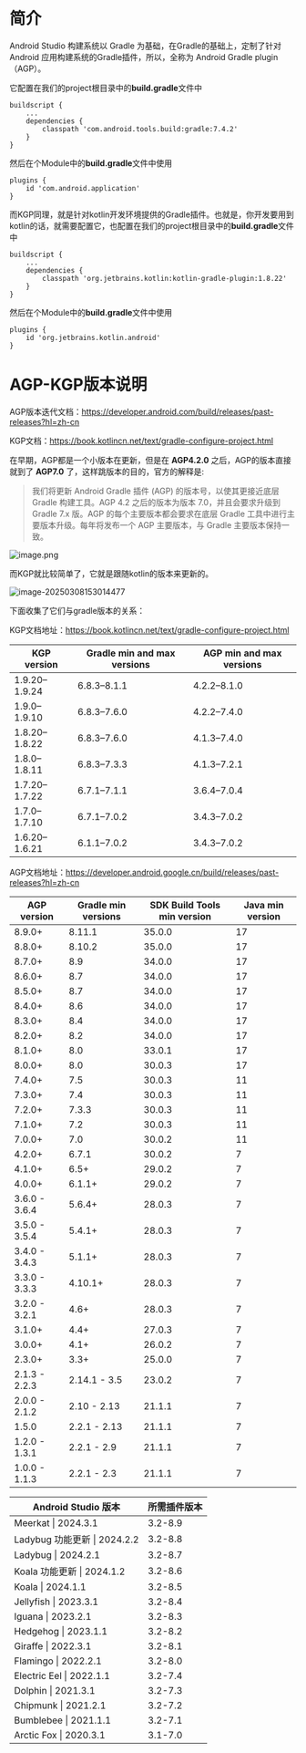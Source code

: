# 简介

Android Studio 构建系统以 Gradle 为基础，在Gradle的基础上，定制了针对Android 应用构建系统的Gradle插件，所以，全称为 Android Gradle plugin（AGP）。

它配置在我们的project根目录中的**build.gradle**文件中

```
buildscript {
    ...
    dependencies {
        classpath 'com.android.tools.build:gradle:7.4.2'
    }
}
```

然后在个Module中的**build.gradle**文件中使用

```
plugins {
    id 'com.android.application'
}
```



而KGP同理，就是针对kotlin开发环境提供的Gradle插件。也就是，你开发要用到kotlin的话，就需要配置它，也配置在我们的project根目录中的**build.gradle**文件中

```
buildscript {
    ...
    dependencies {
        classpath 'org.jetbrains.kotlin:kotlin-gradle-plugin:1.8.22'
    }
}
```

然后在个Module中的**build.gradle**文件中使用

```
plugins {
    id 'org.jetbrains.kotlin.android'
}
```



# AGP-KGP版本说明

AGP版本迭代文档：https://developer.android.com/build/releases/past-releases?hl=zh-cn

KGP文档：https://book.kotlincn.net/text/gradle-configure-project.html

在早期，AGP都是一个小版本在更新，但是在 **AGP4.2.0** 之后，AGP的版本直接就到了 **AGP7.0** 了，这样跳版本的目的，官方的解释是:

>  我们将更新 Android Gradle 插件 (AGP) 的版本号，以使其更接近底层 Gradle 构建工具。AGP 4.2 之后的版本为版本 7.0，并且会要求升级到 Gradle 7.x 版。AGP 的每个主要版本都会要求在底层 Gradle 工具中进行主要版本升级。每年将发布一个 AGP 主要版本，与 Gradle 主要版本保持一致。

![image.png](./assets/1700636241544-1468ef05-2600-4641-b4ec-ef718fa3fb7f.png)



而KGP就比较简单了，它就是跟随kotlin的版本来更新的。

![image-20250308153014477](./assets/image-20250308153014477.png)



下面收集了它们与gradle版本的关系：

KGP文档地址：https://book.kotlincn.net/text/gradle-configure-project.html

| KGP version   | Gradle min and max versions | AGP min and max versions |
| ------------- | --------------------------- | ------------------------ |
| 1.9.20–1.9.24 | 6.8.3–8.1.1                 | 4.2.2–8.1.0              |
| 1.9.0–1.9.10  | 6.8.3–7.6.0                 | 4.2.2–7.4.0              |
| 1.8.20–1.8.22 | 6.8.3–7.6.0                 | 4.1.3–7.4.0              |
| 1.8.0–1.8.11  | 6.8.3–7.3.3                 | 4.1.3–7.2.1              |
| 1.7.20–1.7.22 | 6.7.1–7.1.1                 | 3.6.4–7.0.4              |
| 1.7.0–1.7.10  | 6.7.1–7.0.2                 | 3.4.3–7.0.2              |
| 1.6.20–1.6.21 | 6.1.1–7.0.2                 | 3.4.3–7.0.2              |

AGP文档地址：https://developer.android.google.cn/build/releases/past-releases?hl=zh-cn

| AGP version   | Gradle min versions | SDK Build Tools min version | Java min version |
| ------------- | ------------------- | --------------------------- | ---------------- |
| 8.9.0+        | 8.11.1              | 35.0.0                      | 17               |
| 8.8.0+        | 8.10.2              | 35.0.0                      | 17               |
| 8.7.0+        | 8.9                 | 34.0.0                      | 17               |
| 8.6.0+        | 8.7                 | 34.0.0                      | 17               |
| 8.5.0+        | 8.7                 | 34.0.0                      | 17               |
| 8.4.0+        | 8.6                 | 34.0.0                      | 17               |
| 8.3.0+        | 8.4                 | 34.0.0                      | 17               |
| 8.2.0+        | 8.2                 | 34.0.0                      | 17               |
| 8.1.0+        | 8.0                 | 33.0.1                      | 17               |
| 8.0.0+        | 8.0                 | 30.0.3                      | 17               |
| 7.4.0+        | 7.5                 | 30.0.3                      | 11               |
| 7.3.0+        | 7.4                 | 30.0.3                      | 11               |
| 7.2.0+        | 7.3.3               | 30.0.3                      | 11               |
| 7.1.0+        | 7.2                 | 30.0.3                      | 11               |
| 7.0.0+        | 7.0                 | 30.0.2                      | 11               |
| 4.2.0+        | 6.7.1               | 30.0.2                      | 7                |
| 4.1.0+        | 6.5+                | 29.0.2                      | 7                |
| 4.0.0+        | 6.1.1+              | 29.0.2                      | 7                |
| 3.6.0 - 3.6.4 | 5.6.4+              | 28.0.3                      | 7                |
| 3.5.0 - 3.5.4 | 5.4.1+              | 28.0.3                      | 7                |
| 3.4.0 - 3.4.3 | 5.1.1+              | 28.0.3                      | 7                |
| 3.3.0 - 3.3.3 | 4.10.1+             | 28.0.3                      | 7                |
| 3.2.0 - 3.2.1 | 4.6+                | 28.0.3                      | 7                |
| 3.1.0+        | 4.4+                | 27.0.3                      | 7                |
| 3.0.0+        | 4.1+                | 26.0.2                      | 7                |
| 2.3.0+        | 3.3+                | 25.0.0                      | 7                |
| 2.1.3 - 2.2.3 | 2.14.1 - 3.5        | 23.0.2                      | 7                |
| 2.0.0 - 2.1.2 | 2.10 - 2.13         | 21.1.1                      | 7                |
| 1.5.0         | 2.2.1 - 2.13        | 21.1.1                      | 7                |
| 1.2.0 - 1.3.1 | 2.2.1 - 2.9         | 21.1.1                      | 7                |
| 1.0.0 - 1.1.3 | 2.2.1 - 2.3         | 21.1.1                      | 7                |

| Android Studio 版本          | 所需插件版本 |
| ---------------------------- | ------------ |
| Meerkat \| 2024.3.1          | 3.2-8.9      |
| Ladybug 功能更新 \| 2024.2.2 | 3.2-8.8      |
| Ladybug \| 2024.2.1          | 3.2-8.7      |
| Koala 功能更新 \| 2024.1.2   | 3.2-8.6      |
| Koala \| 2024.1.1            | 3.2-8.5      |
| Jellyfish \| 2023.3.1        | 3.2-8.4      |
| Iguana \| 2023.2.1           | 3.2-8.3      |
| Hedgehog \| 2023.1.1         | 3.2-8.2      |
| Giraffe \| 2022.3.1          | 3.2-8.1      |
| Flamingo \| 2022.2.1         | 3.2-8.0      |
| Electric Eel \| 2022.1.1     | 3.2-7.4      |
| Dolphin \| 2021.3.1          | 3.2-7.3      |
| Chipmunk \| 2021.2.1         | 3.2-7.2      |
| Bumblebee \| 2021.1.1        | 3.2-7.1      |
| Arctic Fox \| 2020.3.1       | 3.1-7.0      |





